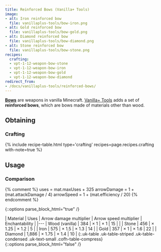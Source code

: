 ```yaml
---
title: Reinforced Bows (Vanilla+ Tools)
image:
- alt: Iron reinforced bow
  file: vanillaplus-tools/bow-iron.png
- alt: Gold reinforced bow
  file: vanillaplus-tools/bow-gold.png
- alt: Diamond reinforced bow
  file: vanillaplus-tools/bow-diamond.png
- alt: Stone reinforced bow
  file: vanillaplus-tools/bow-stone.png
recipes:
  crafting:
  - vpt-1-12-weapon-bow-stone
  - vpt-1-12-weapon-bow-iron
  - vpt-1-12-weapon-bow-gold
  - vpt-1-12-weapon-bow-diamond
redirect_from:
- /docs/vanillaplus-tools/reinforced-bows/
---
```


**[Bows](https://minecraft.gamepedia.com/Bow)** are weapons in vanilla
Minecraft. [Vanilla+ Tools](/docs/1.12/vanillaplus-tools/) adds a set of
**reinforced bows**, which are bows made of materials other than wood.


Obtaining
---------

### Crafting
{% include recipe-table.html type='crafting' recipes=page.recipes.crafting with-note=true %}


Usage
-----

### Comparison
{% comment %}
uses = mat.maxUses + 325
arrowDamage = 1 + (mat.attackDamage / 4)
arrowSpeed = 1 + (mat.efficiency / 20)
{% endcomment %}

{::options parse_block_html="true" /}
<div class="uk-overflow-container">
| Material | Uses | Arrow damage multiplier | Arrow speed multiplier | Enchantability |
|---
| Wood (vanilla) | 384 | × 1 | × 1 | 15 |
|
| Stone | 456 | × 1.25 | × 1.2 | 5 |
| Iron | 575 | × 1.5 | × 1.3 | 14 |
| Gold | 357 | × 1 | × 1.6 | 22 |
| Diamond | 1,886 | × 1.75 | × 1.4 | 10 |
{:.uk-table .uk-table-striped .uk-table-condensed .uk-text-small .cofh-table-compress}
</div>
{::options parse_block_html="false" /}
